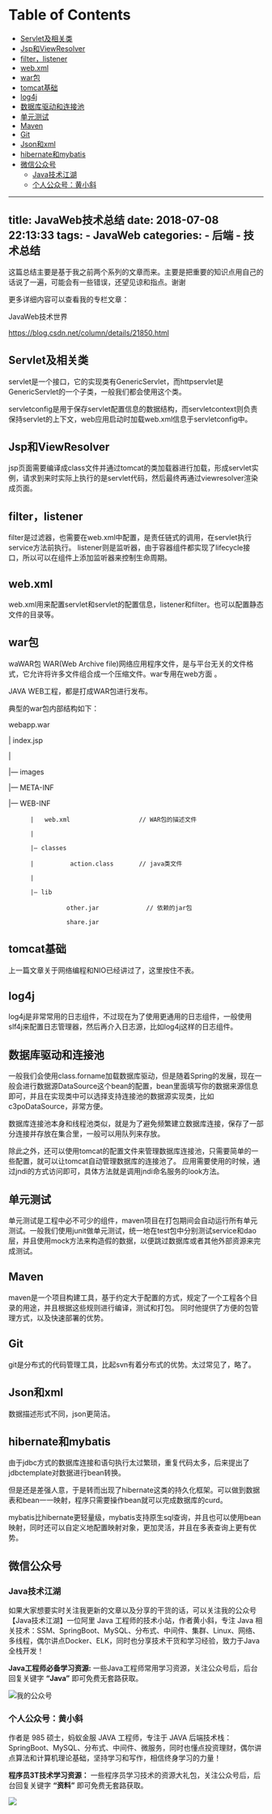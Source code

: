 # Table of Contents

  * [Servlet及相关类](#servlet及相关类)
  * [Jsp和ViewResolver](#jsp和viewresolver)
  * [filter，listener](#filter，listener)
  * [web.xml](#webxml)
  * [war包](#war包)
  * [tomcat基础](#tomcat基础)
  * [log4j](#log4j)
  * [数据库驱动和连接池](#数据库驱动和连接池)
  * [单元测试](#单元测试)
  * [Maven](#maven)
  * [Git](#git)
  * [Json和xml](#json和xml)
  * [hibernate和mybatis](#hibernate和mybatis)
  * [微信公众号](#微信公众号)
    * [Java技术江湖](#java技术江湖)
    * [个人公众号：黄小斜](#个人公众号：黄小斜)


---
title: JavaWeb技术总结
date: 2018-07-08 22:13:33
tags:
	- JavaWeb
categories:
	- 后端
	- 技术总结
---


这篇总结主要是基于我之前两个系列的文章而来。主要是把重要的知识点用自己的话说了一遍，可能会有一些错误，还望见谅和指点。谢谢

更多详细内容可以查看我的专栏文章：

JavaWeb技术世界

https://blog.csdn.net/column/details/21850.html


<!-- more -->

## Servlet及相关类

servlet是一个接口，它的实现类有GenericServlet，而httpservlet是GenericServlet的一个子类，一般我们都会使用这个类。

servletconfig是用于保存servlet配置信息的数据结构，而servletcontext则负责保持servlet的上下文，web应用启动时加载web.xml信息于servletconfig中。

## Jsp和ViewResolver

jsp页面需要编译成class文件并通过tomcat的类加载器进行加载，形成servlet实例，请求到来时实际上执行的是servlet代码，然后最终再通过viewresolver渲染成页面。

## filter，listener

filter是过滤器，也需要在web.xml中配置，是责任链式的调用，在servlet执行service方法前执行。
listener则是监听器，由于容器组件都实现了lifecycle接口，所以可以在组件上添加监听器来控制生命周期。

## web.xml

web.xml用来配置servlet和servlet的配置信息，listener和filter。也可以配置静态文件的目录等。

## war包

waWAR包
WAR(Web Archive file)网络应用程序文件，是与平台无关的文件格式，它允许将许多文件组合成一个压缩文件。war专用在web方面 。

JAVA WEB工程，都是打成WAR包进行发布。

典型的war包内部结构如下：

webapp.war

  |    index.jsp

  |

  |— images

  |— META-INF

  |— WEB-INF

          |   web.xml                   // WAR包的描述文件
    
          |
    
          |— classes
    
          |          action.class       // java类文件
    
          |
    
          |— lib
    
                    other.jar             // 依赖的jar包
    
                    share.jar

## tomcat基础

上一篇文章关于网络编程和NIO已经讲过了，这里按住不表。

## log4j

log4j是非常常用的日志组件，不过现在为了使用更通用的日志组件，一般使用slf4j来配置日志管理器，然后再介入日志源，比如log4j这样的日志组件。

## 数据库驱动和连接池

一般我们会使用class.forname加载数据库驱动，但是随着Spring的发展，现在一般会进行数据源DataSource这个bean的配置，bean里面填写你的数据来源信息即可，并且在实现类中可以选择支持连接池的数据源实现类，比如c3poDataSource，非常方便。

数据库连接池本身和线程池类似，就是为了避免频繁建立数据库连接，保存了一部分连接并存放在集合里，一般可以用队列来存放。

除此之外，还可以使用tomcat的配置文件来管理数据库连接池，只需要简单的一些配置，就可以让tomcat自动管理数据库的连接池了。
应用需要使用的时候，通过jndi的方式访问即可，具体方法就是调用jndi命名服务的look方法。

## 单元测试

单元测试是工程中必不可少的组件，maven项目在打包期间会自动运行所有单元测试。一般我们使用junit做单元测试，统一地在test包中分别测试service和dao层，并且使用mock方法来构造假的数据，以便跳过数据库或者其他外部资源来完成测试。

## Maven

maven是一个项目构建工具，基于约定大于配置的方式，规定了一个工程各个目录的用途，并且根据这些规则进行编译，测试和打包。
同时他提供了方便的包管理方式，以及快速部署的优势。

## Git

git是分布式的代码管理工具，比起svn有着分布式的优势。太过常见了，略了。

## Json和xml
数据描述形式不同，json更简洁。

## hibernate和mybatis

由于jdbc方式的数据库连接和语句执行太过繁琐，重复代码太多，后来提出了jdbctemplate对数据进行bean转换。

但是还是差强人意，于是转而出现了hibernate这类的持久化框架。可以做到数据表和bean一一映射，程序只需要操作bean就可以完成数据库的curd。

mybatis比hibernate更轻量级，mybatis支持原生sql查询，并且也可以使用bean映射，同时还可以自定义地配置映射对象，更加灵活，并且在多表查询上更有优势。

## 微信公众号

### Java技术江湖

如果大家想要实时关注我更新的文章以及分享的干货的话，可以关注我的公众号【Java技术江湖】一位阿里 Java 工程师的技术小站，作者黄小斜，专注 Java 相关技术：SSM、SpringBoot、MySQL、分布式、中间件、集群、Linux、网络、多线程，偶尔讲点Docker、ELK，同时也分享技术干货和学习经验，致力于Java全栈开发！

**Java工程师必备学习资源:** 一些Java工程师常用学习资源，关注公众号后，后台回复关键字 **“Java”** 即可免费无套路获取。

![我的公众号](https://img-blog.csdnimg.cn/20190805090108984.jpg)

### 个人公众号：黄小斜

作者是 985 硕士，蚂蚁金服 JAVA 工程师，专注于 JAVA 后端技术栈：SpringBoot、MySQL、分布式、中间件、微服务，同时也懂点投资理财，偶尔讲点算法和计算机理论基础，坚持学习和写作，相信终身学习的力量！

**程序员3T技术学习资源：** 一些程序员学习技术的资源大礼包，关注公众号后，后台回复关键字 **“资料”** 即可免费无套路获取。	

![](https://img-blog.csdnimg.cn/20190829222750556.jpg)
